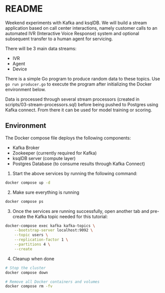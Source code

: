 # README

Weekend experiments with Kafka and ksqlDB.  We will build a stream application based on call center interactions, namely customer calls to an automated IVR (Interactive Voice Response) system and optional subsequent transfer to a human agent for servicing.

There will be 3 main data streams:
- IVR
- Agent
- Device

There is a simple Go program to produce random data to these topics.  Use `go run producer.go` to execute the program after initializing the Docker environment below.

Data is processed through several stream processors (created in scripts/03-stream-processors.sql) before being pushed to Postgres using Kafka connect.  From there it can be used for model training or scoring.

## Environment

The Docker compose file deploys the following components:
- Kafka Broker
- Zookeeper (currently required for Kafka)
- ksqlDB server (compute layer)
- Postgres Database (to consume results through Kafka Connect)

1. Start the above services by running the following command:

```bash
docker compose up -d
```

2. Make sure everything is running
```bash
docker compose ps
```

3. Once the services are running successfully, open another tab and pre-create the Kafka topic needed for this tutorial:

```bash
docker-compose exec kafka kafka-topics \
    --bootstrap-server localhost:9092 \
    --topic users \
    --replication-factor 1 \
    --partitions 4 \
    --create
```

4. Cleanup when done

```bash
# Stop the cluster
docker compose down

# Remove all Docker containers and volumes
docker compose rm -fv
```
